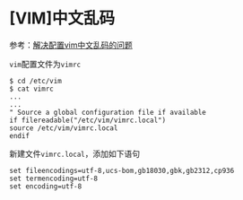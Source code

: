 
# [VIM]中文乱码

参考：[解决配置vim中文乱码的问题](https://blog.csdn.net/weixin_36250487/article/details/79888103)

`vim`配置文件为`vimrc`

    $ cd /etc/vim
    $ cat vimrc
    ...
    ...
    " Source a global configuration file if available
    if filereadable("/etc/vim/vimrc.local")
    source /etc/vim/vimrc.local
    endif

新建文件`vimrc.local`，添加如下语句

    set fileencodings=utf-8,ucs-bom,gb18030,gbk,gb2312,cp936
    set termencoding=utf-8
    set encoding=utf-8